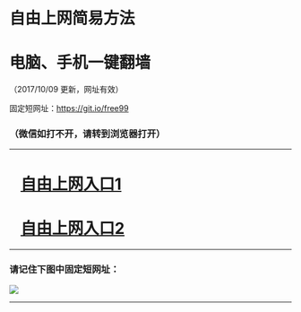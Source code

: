 ﻿# 自由上网简易方法

# 电脑、手机一键翻墙

（2017/10/09 更新，网址有效）

固定短网址：https://git.io/free99

### （微信如打不开，请转到浏览器打开）


***





# &nbsp;&nbsp; <a href="http://ft3212119338.fwq-tz-1001.info/fwqtz01.html?t=10090014452 " target="_blank">自由上网入口1</a>
# &nbsp;&nbsp; <a href="http://ft2606111983.fwq-tz-1002.info/fwqtz02.html?t=100900118305 " target="_blank">自由上网入口2</a>
***

### 请记住下图中固定短网址：

<img src="https://s3-us-west-2.amazonaws.com/fwq-1001/yjfq-20170905okok.png" /> 


***


